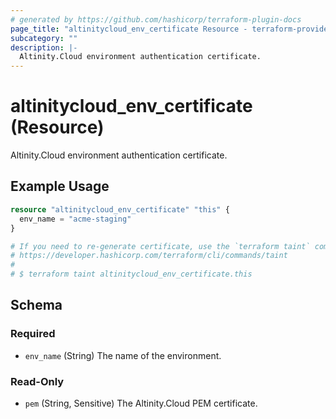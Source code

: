 ```yaml
---
# generated by https://github.com/hashicorp/terraform-plugin-docs
page_title: "altinitycloud_env_certificate Resource - terraform-provider-altinitycloud"
subcategory: ""
description: |-
  Altinity.Cloud environment authentication certificate.
---
```


# altinitycloud_env_certificate (Resource)

Altinity.Cloud environment authentication certificate.

## Example Usage

```terraform
resource "altinitycloud_env_certificate" "this" {
  env_name = "acme-staging"
}

# If you need to re-generate certificate, use the `terraform taint` command to force the resource to be re-created.
# https://developer.hashicorp.com/terraform/cli/commands/taint
#
# $ terraform taint altinitycloud_env_certificate.this
```

<!-- schema generated by tfplugindocs -->
## Schema

### Required

- `env_name` (String) The name of the environment.

### Read-Only

- `pem` (String, Sensitive) The Altinity.Cloud PEM certificate.
